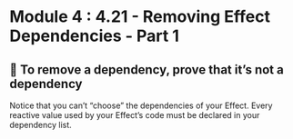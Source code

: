 # Module 4 : 4.21 - Removing Effect Dependencies - Part 1

## 🧹 To remove a dependency, prove that it’s not a dependency

Notice that you can’t “choose” the dependencies of your Effect. Every reactive value used by your Effect’s code must be declared in your dependency list.
